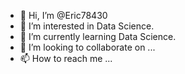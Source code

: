 - 👋 Hi, I’m @Eric78430
- 👀 I’m interested in Data Science.
- 🌱 I’m currently learning Data Science.
- 💞️ I’m looking to collaborate on ...
- 📫 How to reach me ...

<!---
Eric78430/Eric78430 is a ✨ special ✨ repository because its `README.md` (this file) appears on your GitHub profile.
You can click the Preview link to take a look at your changes.
--->
